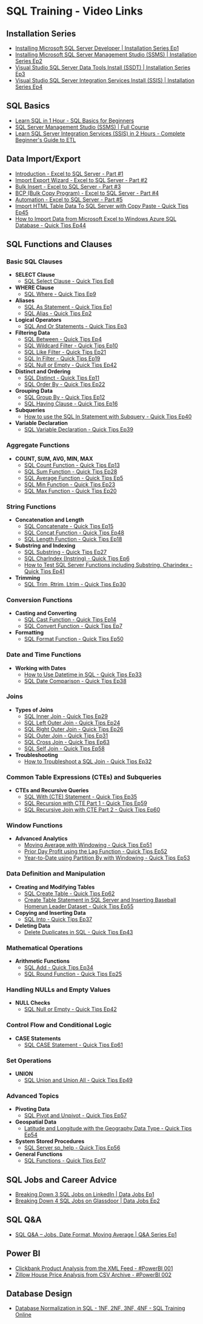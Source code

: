 # SQL Training - Video Links

## Installation Series

- [Installing Microsoft SQL Server Developer | Installation Series Ep1](https://www.youtube.com/watch?v=05ZivSteGJg)
- [Installing Microsoft SQL Server Management Studio (SSMS) | Installation Series Ep2](https://www.youtube.com/watch?v=CqpURYqK_wU)
- [Visual Studio SQL Server Data Tools Install (SSDT) | Installation Series Ep3](https://www.youtube.com/watch?v=jcWfIZIQXso)
- [Visual Studio SQL Server Integration Services Install (SSIS) | Installation Series Ep4](https://www.youtube.com/watch?v=JMF5aBqBVYY)

## SQL Basics

- [Learn SQL in 1 Hour - SQL Basics for Beginners](https://www.youtube.com/watch?v=9Pzj7Aj25lw)
- [SQL Server Management Studio (SSMS) | Full Course](https://www.youtube.com/watch?v=Q8gBvsUjTLw)
- [Learn SQL Server Integration Services (SSIS) in 2 Hours - Complete Beginner's Guide to ETL](https://www.youtube.com/watch?v=qmSsZhaFcZw)

## Data Import/Export

- [Introduction - Excel to SQL Server - Part #1](https://www.youtube.com/watch?v=qC6MuDX24pI)
- [Import Export Wizard - Excel to SQL Server - Part #2](https://www.youtube.com/watch?v=jA7uHusOA6M)
- [Bulk Insert - Excel to SQL Server - Part #3](https://www.youtube.com/watch?v=fAETcQ5CST0)
- [BCP (Bulk Copy Program) - Excel to SQL Server - Part #4](https://www.youtube.com/watch?v=JmcDgdRHcCw)
- [Automation - Excel to SQL Server - Part #5](https://www.youtube.com/watch?v=v5-_Cy7_tOA)
- [Import HTML Table Data To SQL Server with Copy Paste - Quick Tips Ep45](https://www.youtube.com/watch?v=5x-FJZW8VgQ)
- [How to Import Data from Microsoft Excel to Windows Azure SQL Database - Quick Tips Ep44](https://www.youtube.com/watch?v=QAd2uAGNHPw)

## SQL Functions and Clauses

### **Basic SQL Clauses**

- **SELECT Clause**
  - [SQL Select Clause - Quick Tips Ep8](https://www.youtube.com/watch?v=_j_wcCPJIxw)
- **WHERE Clause**
  - [SQL Where - Quick Tips Ep9](https://www.youtube.com/watch?v=9BaWwyVGvTo)
- **Aliases**
  - [SQL As Statement - Quick Tips Ep1](https://www.youtube.com/watch?v=SJaZ5tcmfPk)
  - [SQL Alias - Quick Tips Ep2](https://www.youtube.com/watch?v=pk3EzzXpb9Q)
- **Logical Operators**
  - [SQL And Or Statements - Quick Tips Ep3](https://www.youtube.com/watch?v=p8eHLDcgCf8)
- **Filtering Data**
  - [SQL Between - Quick Tips Ep4](https://www.youtube.com/watch?v=58-_A_RotfQ)
  - [SQL Wildcard Filter - Quick Tips Ep10](https://www.youtube.com/watch?v=6GL9DYxeVWg)
  - [SQL Like Filter - Quick Tips Ep21](https://www.youtube.com/watch?v=lAcQp3hXYC4)
  - [SQL In Filter - Quick Tips Ep19](https://www.youtube.com/watch?v=psiY3r6kv60)
  - [SQL Null or Empty - Quick Tips Ep42](https://www.youtube.com/watch?v=rh89W10Su58)
- **Distinct and Ordering**
  - [SQL Distinct - Quick Tips Ep11](https://www.youtube.com/watch?v=j__oNG7JvOw)
  - [SQL Order By - Quick Tips Ep22](https://www.youtube.com/watch?v=aUZ3E3bSl0k)
- **Grouping Data**
  - [SQL Group By - Quick Tips Ep12](https://www.youtube.com/watch?v=qpF7Y2fGTrE)
  - [SQL Having Clause - Quick Tips Ep16](https://www.youtube.com/watch?v=9VnaNTBkdXQ)
- **Subqueries**
  - [How to use the SQL In Statement with Subquery - Quick Tips Ep40](https://www.youtube.com/watch?v=ZmEpW-RVWxY)
- **Variable Declaration**
  - [SQL Variable Declaration - Quick Tips Ep39](https://www.youtube.com/watch?v=u4R46wlwAwo)

### **Aggregate Functions**

- **COUNT, SUM, AVG, MIN, MAX**
  - [SQL Count Function - Quick Tips Ep13](https://www.youtube.com/watch?v=yY0Go4a4IZU)
  - [SQL Sum Function - Quick Tips Ep28](https://www.youtube.com/watch?v=pI_n_RPcsnM)
  - [SQL Average Function - Quick Tips Ep5](https://www.youtube.com/watch?v=9DLG0GBo0WE)
  - [SQL Min Function - Quick Tips Ep23](https://www.youtube.com/watch?v=VKJvhwrjU9U)
  - [SQL Max Function - Quick Tips Ep20](https://www.youtube.com/watch?v=TC4h5XN20-o)

### **String Functions**

- **Concatenation and Length**
  - [SQL Concatenate - Quick Tips Ep15](https://www.youtube.com/watch?v=CA9RFedFXlg)
  - [SQL Concat Function - Quick Tips Ep48](https://www.youtube.com/watch?v=OTPor5dVnkk)
  - [SQL Length Function - Quick Tips Ep18](https://www.youtube.com/watch?v=e-qPy7CAH4Y)
- **Substring and Indexing**
  - [SQL Substring - Quick Tips Ep27](https://www.youtube.com/watch?v=3U96oI37MgE)
  - [SQL CharIndex (Instring) - Quick Tips Ep6](https://www.youtube.com/watch?v=lStyUa2vRHE)
  - [How to Test SQL Server Functions including Substring, Charindex - Quick Tips Ep41](https://www.youtube.com/watch?v=AIqNo7XNBEg)
- **Trimming**
  - [SQL Trim, Rtrim, Ltrim - Quick Tips Ep30](https://www.youtube.com/watch?v=yzj3Jey-syM)

### **Conversion Functions**

- **Casting and Converting**
  - [SQL Cast Function - Quick Tips Ep14](https://www.youtube.com/watch?v=obKnx6IY5X4)
  - [SQL Convert Function - Quick Tips Ep7](https://www.youtube.com/watch?v=fqwD7h3kkMw)
- **Formatting**
  - [SQL Format Function - Quick Tips Ep50](https://www.youtube.com/watch?v=rCj-3asMFwE)

### **Date and Time Functions**

- **Working with Dates**
  - [How to Use Datetime in SQL - Quick Tips Ep33](https://www.youtube.com/watch?v=l4l3w6z5OOE)
  - [SQL Date Comparison - Quick Tips Ep38](https://www.youtube.com/watch?v=A7E3EdZpPOU)

### **Joins**

- **Types of Joins**
  - [SQL Inner Join - Quick Tips Ep29](https://www.youtube.com/watch?v=yMOmuFiw__Y)
  - [SQL Left Outer Join - Quick Tips Ep24](https://www.youtube.com/watch?v=BuVd9_UQyrQ)
  - [SQL Right Outer Join - Quick Tips Ep26](https://www.youtube.com/watch?v=DiKNwdnX9Io)
  - [SQL Outer Join - Quick Tips Ep31](https://www.youtube.com/watch?v=ge9aXvDhjnw)
  - [SQL Cross Join - Quick Tips Ep63](https://www.youtube.com/watch?v=DH7c5BT_KZE)
  - [SQL Self Join - Quick Tips Ep58](https://www.youtube.com/watch?v=eKyj16bX_fs)
- **Troubleshooting**
  - [How to Troubleshoot a SQL Join - Quick Tips Ep32](https://www.youtube.com/watch?v=cvLuEa9BJc4)

### **Common Table Expressions (CTEs) and Subqueries**

- **CTEs and Recursive Queries**
  - [SQL With (CTE) Statement - Quick Tips Ep35](https://www.youtube.com/watch?v=5KGjqnMss7g)
  - [SQL Recursion with CTE Part 1 - Quick Tips Ep59](https://www.youtube.com/watch?v=IBSmPZFR9Pg)
  - [SQL Recursive Join with CTE Part 2 - Quick Tips Ep60](https://www.youtube.com/watch?v=ZzEyfL2Jccc)

### **Window Functions**

- **Advanced Analytics**
  - [Moving Average with Windowing - Quick Tips Ep51](https://www.youtube.com/watch?v=fZvTXUAJESk)
  - [Prior Day Profit using the Lag Function - Quick Tips Ep52](https://www.youtube.com/watch?v=bOIbW2vBqaM)
  - [Year-to-Date using Partition By with Windowing - Quick Tips Ep53](https://www.youtube.com/watch?v=lFryPtZ6N80)

### **Data Definition and Manipulation**

- **Creating and Modifying Tables**
  - [SQL Create Table - Quick Tips Ep62](https://www.youtube.com/watch?v=W6R0Vly8uvI)
  - [Create Table Statement in SQL Server and Inserting Baseball Homerun Leader Dataset - Quick Tips Ep55](https://www.youtube.com/watch?v=l5AsX1W71jA)
- **Copying and Inserting Data**
  - [SQL Into - Quick Tips Ep37](https://www.youtube.com/watch?v=nEndOUQFaOI)
- **Deleting Data**
  - [Delete Duplicates in SQL - Quick Tips Ep43](https://www.youtube.com/watch?v=glEpavFojSM)

### **Mathematical Operations**

- **Arithmetic Functions**
  - [SQL Add - Quick Tips Ep34](https://www.youtube.com/watch?v=9bmGWrmOHng)
  - [SQL Round Function - Quick Tips Ep25](https://www.youtube.com/watch?v=b0lOdcVI4CE)

### **Handling NULLs and Empty Values**

- **NULL Checks**
  - [SQL Null or Empty - Quick Tips Ep42](https://www.youtube.com/watch?v=rh89W10Su58)

### **Control Flow and Conditional Logic**

- **CASE Statements**
  - [SQL CASE Statement - Quick Tips Ep61](https://www.youtube.com/watch?v=D376AdbKRIs)

### **Set Operations**

- **UNION**
  - [SQL Union and Union All - Quick Tips Ep49](https://www.youtube.com/watch?v=Jva68Yh_s1E)

### **Advanced Topics**

- **Pivoting Data**
  - [SQL Pivot and Unpivot - Quick Tips Ep57](https://www.youtube.com/watch?v=686igmBEsVI)
- **Geospatial Data**
  - [Latitude and Longitude with the Geography Data Type - Quick Tips Ep54](https://www.youtube.com/watch?v=gVneM-ImN9A)
- **System Stored Procedures**
  - [SQL Server sp_help - Quick Tips Ep56](https://www.youtube.com/watch?v=xUln65EZrh8)
- **General Functions**
  - [SQL Functions - Quick Tips Ep17](https://www.youtube.com/watch?v=UgLY97b6RQc)

## SQL Jobs and Career Advice

- [Breaking Down 3 SQL Jobs on LinkedIn | Data Jobs Ep1](https://www.youtube.com/watch?v=ZtM9y8EzJVY)
- [Breaking Down 4 SQL Jobs on Glassdoor | Data Jobs Ep2](https://www.youtube.com/watch?v=b5yCLxDx0i4)

## SQL Q&A

- [SQL Q&A – Jobs, Date Format, Moving Average | Q&A Series Ep1](https://www.youtube.com/watch?v=7Lwvf9FOxDE)

## Power BI

- [Clickbank Product Analysis from the XML Feed - #PowerBI 001](https://www.youtube.com/watch?v=cZlu53ZZtBQ)
- [Zillow House Price Analysis from CSV Archive - #PowerBI 002](https://www.youtube.com/watch?v=hzjJXb6aICU)

## Database Design

- [Database Normalization in SQL - 1NF, 2NF, 3NF, 4NF - SQL Training Online](https://www.youtube.com/watch?v=l5DCnCzDb8g)
